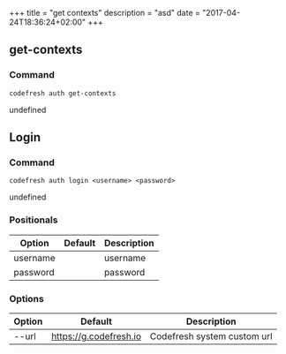 +++
title = "get contexts"
description = "asd"
date = "2017-04-24T18:36:24+02:00"
+++

## get-contexts

### Command
`codefresh auth get-contexts`

undefined
## Login

### Command
`codefresh auth login <username> <password>`

undefined
### Positionals

Option | Default | Description
--------- | ----------- | -----------
username |  | username
password |  | password
### Options

Option | Default | Description
--------- | ----------- | -----------
--url | https://g.codefresh.io | Codefresh system custom url

